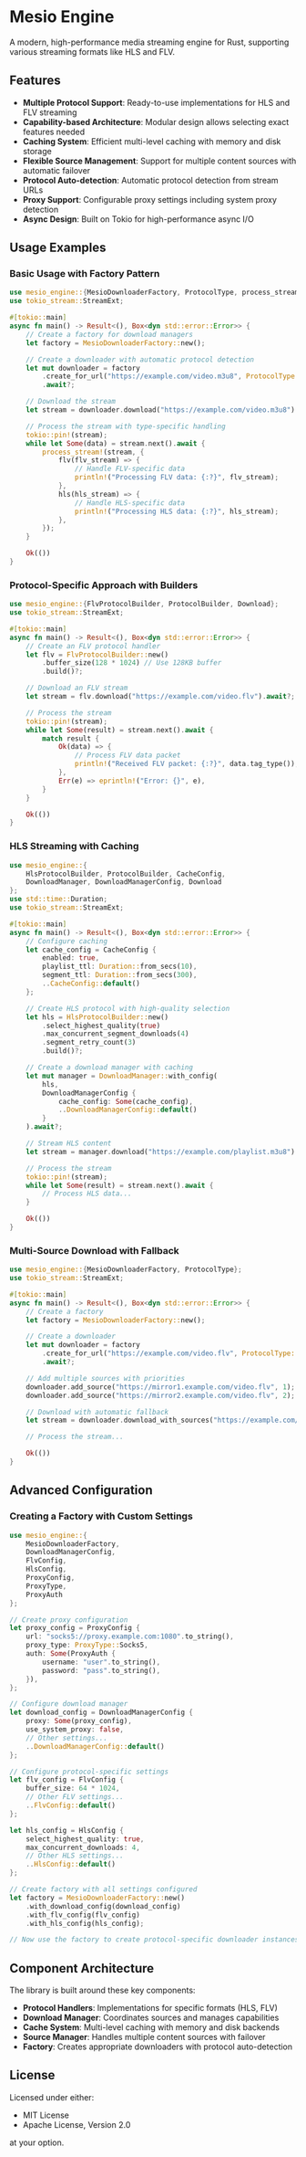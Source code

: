 # Mesio Engine

A modern, high-performance media streaming engine for Rust, supporting various streaming formats like HLS and FLV.

## Features

- **Multiple Protocol Support**: Ready-to-use implementations for HLS and FLV streaming
- **Capability-based Architecture**: Modular design allows selecting exact features needed
- **Caching System**: Efficient multi-level caching with memory and disk storage
- **Flexible Source Management**: Support for multiple content sources with automatic failover
- **Protocol Auto-detection**: Automatic protocol detection from stream URLs
- **Proxy Support**: Configurable proxy settings including system proxy detection
- **Async Design**: Built on Tokio for high-performance async I/O

## Usage Examples

### Basic Usage with Factory Pattern

```rust
use mesio_engine::{MesioDownloaderFactory, ProtocolType, process_stream};
use tokio_stream::StreamExt;

#[tokio::main]
async fn main() -> Result<(), Box<dyn std::error::Error>> {
    // Create a factory for download managers
    let factory = MesioDownloaderFactory::new();

    // Create a downloader with automatic protocol detection
    let mut downloader = factory
        .create_for_url("https://example.com/video.m3u8", ProtocolType::Auto)
        .await?;

    // Download the stream
    let stream = downloader.download("https://example.com/video.m3u8").await?;

    // Process the stream with type-specific handling
    tokio::pin!(stream);
    while let Some(data) = stream.next().await {
        process_stream!(stream, {
            flv(flv_stream) => {
                // Handle FLV-specific data
                println!("Processing FLV data: {:?}", flv_stream);
            },
            hls(hls_stream) => {
                // Handle HLS-specific data
                println!("Processing HLS data: {:?}", hls_stream);
            },
        });
    }

    Ok(())
}
```

### Protocol-Specific Approach with Builders

```rust
use mesio_engine::{FlvProtocolBuilder, ProtocolBuilder, Download};
use tokio_stream::StreamExt;

#[tokio::main]
async fn main() -> Result<(), Box<dyn std::error::Error>> {
    // Create an FLV protocol handler
    let flv = FlvProtocolBuilder::new()
        .buffer_size(128 * 1024) // Use 128KB buffer
        .build()?;

    // Download an FLV stream
    let stream = flv.download("https://example.com/video.flv").await?;

    // Process the stream
    tokio::pin!(stream);
    while let Some(result) = stream.next().await {
        match result {
            Ok(data) => {
                // Process FLV data packet
                println!("Received FLV packet: {:?}", data.tag_type());
            },
            Err(e) => eprintln!("Error: {}", e),
        }
    }

    Ok(())
}
```

### HLS Streaming with Caching

```rust
use mesio_engine::{
    HlsProtocolBuilder, ProtocolBuilder, CacheConfig,
    DownloadManager, DownloadManagerConfig, Download
};
use std::time::Duration;
use tokio_stream::StreamExt;

#[tokio::main]
async fn main() -> Result<(), Box<dyn std::error::Error>> {
    // Configure caching
    let cache_config = CacheConfig {
        enabled: true,
        playlist_ttl: Duration::from_secs(10),
        segment_ttl: Duration::from_secs(300),
        ..CacheConfig::default()
    };

    // Create HLS protocol with high-quality selection
    let hls = HlsProtocolBuilder::new()
        .select_highest_quality(true)
        .max_concurrent_segment_downloads(4)
        .segment_retry_count(3)
        .build()?;

    // Create a download manager with caching
    let mut manager = DownloadManager::with_config(
        hls,
        DownloadManagerConfig {
            cache_config: Some(cache_config),
            ..DownloadManagerConfig::default()
        }
    ).await?;

    // Stream HLS content
    let stream = manager.download("https://example.com/playlist.m3u8").await?;

    // Process the stream
    tokio::pin!(stream);
    while let Some(result) = stream.next().await {
        // Process HLS data...
    }

    Ok(())
}
```

### Multi-Source Download with Fallback

```rust
use mesio_engine::{MesioDownloaderFactory, ProtocolType};
use tokio_stream::StreamExt;

#[tokio::main]
async fn main() -> Result<(), Box<dyn std::error::Error>> {
    // Create a factory
    let factory = MesioDownloaderFactory::new();

    // Create a downloader
    let mut downloader = factory
        .create_for_url("https://example.com/video.flv", ProtocolType::Flv)
        .await?;

    // Add multiple sources with priorities
    downloader.add_source("https://mirror1.example.com/video.flv", 1);
    downloader.add_source("https://mirror2.example.com/video.flv", 2);

    // Download with automatic fallback
    let stream = downloader.download_with_sources("https://example.com/video.flv").await?;

    // Process the stream...

    Ok(())
}
```

## Advanced Configuration

### Creating a Factory with Custom Settings

```rust
use mesio_engine::{
    MesioDownloaderFactory,
    DownloadManagerConfig,
    FlvConfig,
    HlsConfig,
    ProxyConfig,
    ProxyType,
    ProxyAuth
};

// Create proxy configuration
let proxy_config = ProxyConfig {
    url: "socks5://proxy.example.com:1080".to_string(),
    proxy_type: ProxyType::Socks5,
    auth: Some(ProxyAuth {
        username: "user".to_string(),
        password: "pass".to_string(),
    }),
};

// Configure download manager
let download_config = DownloadManagerConfig {
    proxy: Some(proxy_config),
    use_system_proxy: false,
    // Other settings...
    ..DownloadManagerConfig::default()
};

// Configure protocol-specific settings
let flv_config = FlvConfig {
    buffer_size: 64 * 1024,
    // Other FLV settings...
    ..FlvConfig::default()
};

let hls_config = HlsConfig {
    select_highest_quality: true,
    max_concurrent_downloads: 4,
    // Other HLS settings...
    ..HlsConfig::default()
};

// Create factory with all settings configured
let factory = MesioDownloaderFactory::new()
    .with_download_config(download_config)
    .with_flv_config(flv_config)
    .with_hls_config(hls_config);

// Now use the factory to create protocol-specific downloader instances
```

## Component Architecture

The library is built around these key components:

- **Protocol Handlers**: Implementations for specific formats (HLS, FLV)
- **Download Manager**: Coordinates sources and manages capabilities
- **Cache System**: Multi-level caching with memory and disk backends
- **Source Manager**: Handles multiple content sources with failover
- **Factory**: Creates appropriate downloaders with protocol auto-detection

## License

Licensed under either:

- MIT License
- Apache License, Version 2.0

at your option.
